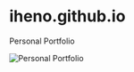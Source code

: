 # iheno.github.io
Personal Portfolio

![Personal Portfolio](https://iheno.github.io/images/img-99.jpg "Heno")
